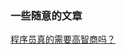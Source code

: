 ### 一些随意的文章

[程序员真的需要高智商吗？](https://github.com/xugy0926/some_topic/blob/master/%E7%A8%8B%E5%BA%8F%E5%91%98%E7%9C%9F%E7%9A%84%E9%9C%80%E8%A6%81%E9%AB%98%E6%99%BA%E5%95%86%E5%90%97%EF%BC%9F.md)
